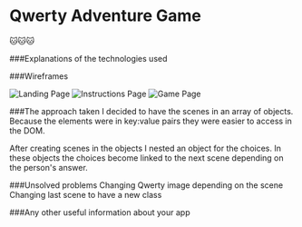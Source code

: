 # Qwerty Adventure Game
:cat::cat::cat:

###Explanations of the technologies used

###Wireframes

![Landing Page](https://wireframe.cc/iqUoph)
![Instructions Page](https://wireframe.cc/JfTgJl)
![Game Page](https://wireframe.cc/uORcw1)

###The approach taken
I decided to have the scenes in an array of objects. Because the elements were in key:value pairs they were easier to access in the DOM.

After creating scenes in the objects I nested an object for the choices. In these objects the choices become linked to the next scene depending on the person's answer. 

###Unsolved problems
Changing Qwerty image depending on the scene
Changing last scene to have a new class

###Any other useful information about your app